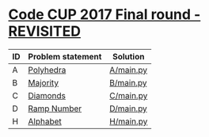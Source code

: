 # [Code CUP 2017 Final round - REVISITED](https://www.e-olymp.com/en/contests/9290)




| ID | Problem statement                                                      | Solution               |
|----|------------------------------------------------------------------------|------------------------|
| A  | [Polyhedra](https://www.e-olymp.com/en/contests/9290/problems/80891)   | [A/main.py](A/main.py) |
| B  | [Majority](https://www.e-olymp.com/en/contests/9290/problems/80892)    | [B/main.py](B/main.py) |
| C  | [Diamonds](https://www.e-olymp.com/en/contests/9290/problems/80893)    | [C/main.py](C/main.py) |
| D  | [Ramp Number](https://www.e-olymp.com/en/contests/9290/problems/80894) | [D/main.py](D/main.py) |
| H  | [Alphabet](https://www.e-olymp.com/en/contests/9290/problems/80898)    | [H/main.py](H/main.py) |

